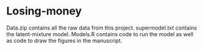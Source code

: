 # Losing-money
Data.zip contains all the raw data from this project.
supermodel.txt contains the latent-mixture model.
Models.R contains code to run the model as well as code to draw the figures in the manuscript.
